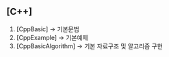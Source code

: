 
## [C++]
1. [CppBasic] -> 기본문법
2. [CppExample] -> 기본예제
3. [CppBasicAlgorithm] -> 기본 자료구조 및 알고리즘 구현
